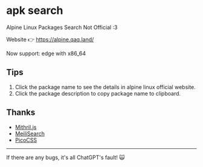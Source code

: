 # apk search

Alpine Linux Packages Search Not Official :3

Website 👉 <https://alpine.qaq.land/>

Now support: edge with x86_64

## Tips

1. Click the package name to see the details in alpine linux official website.
2. Click the package description to copy package name to clipboard.

## Thanks

- [Mithril.js](https://mithril.js.org/)
- [MeiliSearch](https://www.meilisearch.com/)
- [PicoCSS](https://picocss.com/)

---

If there are any bugs, it's all ChatGPT's fault! 🙀
